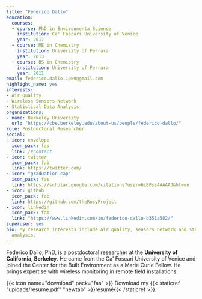 ```yaml
---
title: "Federico Dallo"
education:
  courses:
  - course: PhD in Environmenta Science
    institution: Ca' Foscari University of Venice
    year: 2017
  - course: ME in Chemistry
    institution: University of Ferrara
    year: 2013
  - course: BS in Chemistry
    institution: University of Ferrara
    year: 2011
email: federico.dallo.1989@gmail.com
highlight_name: yes
interests:
- Air Quality
- Wireless Sensors Network
- Statistical Data Analysis
organizations:
- name: Berkeley University
  url: "https://cbe.berkeley.edu/about-us/people/federico-dallo/"
role: Postdoctoral Researcher
social:
- icon: envelope
  icon_pack: fas
  link: /#contact
- icon: twitter
  icon_pack: fab
  link: https://twitter.com/
- icon: "graduation-cap"
  icon_pack: fas
  link: https://scholar.google.com/citations?user=6iBFss4AAAAJ&hl=en
- icon: github
  icon_pack: fab
  link: https://github.com/theRosyProject
- icon: linkedin
  icon_pack: fab
  link: "https://www.linkedin.com/in/federico-dallo-b351a582/"
superuser: yes
bio: My research interests include air quality, sensors network and statistical data
  analysis.
---
```


Federico Dallo, PhD, is a postdoctoral researcher at the **University of California, Berkeley**. He came from the Ca’ Foscari University of Venice and joined the Center for the Built Environment as a Marie Curie Fellow. He brings expertise with wireless monitoring in remote field installations.

{{< icon name="download" pack="fas" >}} Download my {{< staticref "uploads/resume.pdf" "newtab" >}}resumé{{< /staticref >}}.
